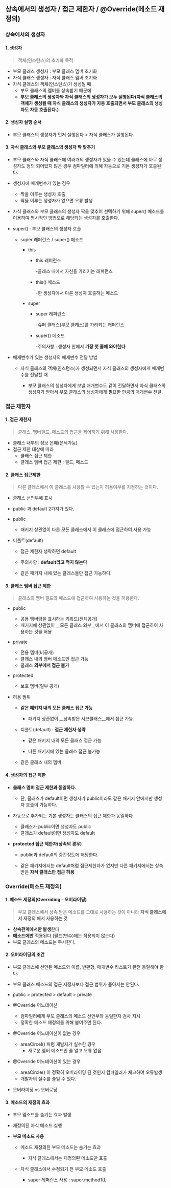 ## 상속에서의 생성자 / 접근 제한자 / @Override(메소드 재정의)

### 상속에서의 생성자

#### 1. 생성자

> 객체(인스턴스)의 초기화 목적

- 부모 클래스 생성자 : 부모 클래스 멤버 초기화
- 자식 클래스 생성자 : 자식 클래스 멤버 초기화
- 자식 클래스의 객체(인스턴스)가 생성될 때
  - 부모 클래스의 멤버를 상속받기 때문에 
  - __부모 클래스의 생성자와 자식 클래스의 생성자가 모두 실행된다(자식 클래스의 객체가 생성될 때 자식 클래스의 생성자가 자동 호출되면서 부모 클래스의 생성자도 자동 호출된다.)__

#### 2. 생성자 실행 순서

- 부모 클래스의 생성자가 먼저 실행된다 > 자식 클래스가 실행된다.



#### 3. 자식 클래스와 부모 클래스의 생성자 짝 맞추기

- 부모 클래스와 자식 클래스에 여러개의 생성자가 있을 수 있는데 클래스에 아무 생성자도 정의 되어있지 않은 경우 컴파일러에 의해 자동으로 기본 생성자가 호출된다.

- 생성자에 매개변수가 있는 경우

  - 짝을 이루는 생성자 호출
  - 짝을 이루는 생성자가 없으면 오류 발생

- 자식 클래스와 부모 클래스의 생성자 짝을 맞추어 선택하기 위해 super() 메소드를 이용하여 명시적인 방법으로 해당되는 생성자를 호출한다.

- super() : 부모 클래스의 생성자 호출

  - super 레퍼런스 / super() 메소드

    - this

      - this 레퍼런스

        -클래스 내에서 자신을 가리키는 래퍼런스

      - this() 메소드

        -한 생성자에서 다른 생성자 호출하는 메소드

    - super

      - super 레퍼런스

        -슈퍼 클래스(부모 클래스)를 가리키는 래퍼런스

      - super() 메소드

        -주의사항 : 생성자 안에서 __가장 첫 줄에 와야한다__

- 매개변수가 있는 생성자의 매개변수 전달 방법

  - 자식 클래스의 객체(인스턴스)가 생성되면서 자식 클래스의 생성자에게 매개변수를 전달할 때

    - 부모 클래스의 생성자에게 보낼 매개변수도 같이 전달하면서 자식 클래스의 생성자가 받아서 부모 클래스의 생성자에게 필요한 만큼의 매개변수 전달.

      

### 접근 제한자

#### 1. 접근 제한자

> 클래스, 멤버필드, 메소드의 접근을 제어하기 위해 사용한다.

- 클래스 내부의 정보 은폐(은닉가능)
- 접근 제한 대상에 따라
  - 클래스 접근 제한
  - 클래스 멤버 접근 제한 : 필드, 메소드

#### 2. 클래스 접근제한

> 다른 클래스에서 이 클래스를 사용할 수 있는지 허용여부를 지정하는 것이다.

- 클래스 선언부에 표시

- public 과 default 2가지가 있다.

- public

  - 패키지 상관없이 다른 모든 클래스에서 이 클래스에 접근하여 사용 가능

- 디폴트(default)

  - 접근 제한자 생략하면 default

  - 주의사항 : __default라고 적지 않는다__

  - 같은 패키지 내에 있는 클래스들만 접근 가능하다.

#### 3. 클래스 멤버 접근 제한

> 클래스의 멤버 필드와 메소드에 접근하여 사용하는 것을 허용한다.

- public

  - 공용 멤버임을 표시하는 키워드(전체공개)
  - 패키지에 상관없이 __모든 클래스 외부__에서 이 클래스의 멤버에 접근하여 사용하는 것을 허용
- private

  - 전용 멤버(비공개)
  - 클래스 내의 멤버 메소드만 접근 가능
  - 클래스 __외부에서 접근 불가__
- protected

  - 보호 멤버(일부 공개)
- 허용 범위
  
  - __같은 패키지 내의 모든 클래스 접근 가능__
    - 패키지 상관없이 __상속받은 서브클래스__에서 접근 가능
  - 디폴트(default) : __접근 제한자 생략__

    - 같은 패키지 내의 모든 클래스 접근 가능

    - 다른 패키지에 있는 클래스 접근 불가능

  - 같은 클래스 내의 멤버


#### 4. 생성자의 접근 제한

- __클래스 멤버 접근 제한과 동일하다.__

  - 단, 클래스가 default이면 생성자가 public이라도 같은 패키지 안에서만 생성자 호출이 가능하다.

- 자동으로 추가되는 기본 생성자는 클래스의 접근 제한과 동일하다.

  - 클래스가 public이면 생성자도 public
  - 클래스가 default이면 생성자도 default

- __protected 접근 제한자(상속의 경우)__

  - public과 default의 중간정도에 해당한다.

  - 같은 패키지에서는 default처럼 접근제한자가 없지만 다른 패키지에서는 상속받은 **자식 클래스만 접근 허용**

    
### Override(메소드 재정의)

#### 1. 메소드 제정의(Overriding - 오버라이딩)

> 부모 클래스에서 상속 받은 메소드를 그대로 사용하는 것이 아니라 **자식 클래스에서 재정의 해서 사용하는 것**

- **상속관계에서만 발생**한다
- **메소드에만** 적용된다.(필드(변수)에는 적용되지 않는다)
- 부모 클래스의 메소드는 무시한다.

#### 2. 오버라이딩의 조건

- 부모 클래스에 선언된 메소드와 이름, 반환형, 매개변수 리스트가 완전 동일해야 한다.

- 부모 클래스 메소드의 접근 지정자보다 접근 범위가 좁아서는 안된다.

- public > protected > default > private

- @Override 어노테이션

  - 컴파일러에게 부모 클래스의 메소드 선언부와 동일한지 검사 지시
  - 정확한 메소드 재정의를 위해 붙여주면 된다.

- @Override 어노테이션이 없는 경우

  - areaCircel() 처럼 개발자가 실수한 경우
    - 새로운 멤버 메소드인 줄 알고 오류 없음

- @Override 어노테이션이 있는 경우

  - areaCircle() 이 정확히 오버라이딩 된 것인지 컴파일러가 체크하여 오류발생
  - 개발자의 실수를 줄일 수 있다.

- 오버라이딩 vs 오버로딩

  

#### 3. 메소드의 재정의 효과

- 부모 멤소드를 숨기는 효과 발생

- 재정의된 자식 메소드 실행

- **부모 메소드 사용**

  - 메소드 재정의된 부모 메소드는 숨기는 효과

    - 자식 클래스에서는 재정의된 메소드만 호출

  - 자식 클래스에서 수정되기 전 부모 메소드 호출

    - super 레퍼런스 사용 : super.method1();

      

      
